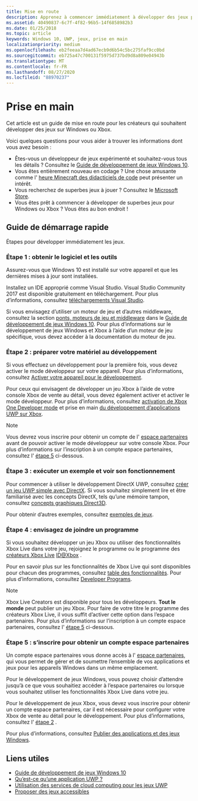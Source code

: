 ```yaml
---
title: Mise en route
description: Apprenez à commencer immédiatement à développer des jeux pour Windows ou Xbox en suivant ce guide de démarrage rapide.
ms.assetid: 40490837-6c7f-4f82-96b5-14f6858982b3
ms.date: 01/25/2018
ms.topic: article
keywords: Windows 10, UWP, jeux, prise en main
localizationpriority: medium
ms.openlocfilehash: eb2feeaa7d4ad67ecb9d6b54c5bc275faf9cc0bd
ms.sourcegitcommit: eb725a47c700131f5975d737bd9d8a809e04943b
ms.translationtype: MT
ms.contentlocale: fr-FR
ms.lasthandoff: 08/27/2020
ms.locfileid: "88970237"
---
```

# <a name="getting-started"></a>Prise en main

Cet article est un guide de mise en route pour les créateurs qui souhaitent développer des jeux sur Windows ou Xbox. 

Voici quelques questions pour vous aider à trouver les informations dont vous avez besoin :
* Êtes-vous un développeur de jeux expérimenté et souhaitez-vous tous les détails ? Consultez le [Guide de développement de jeux Windows 10](e2e.md).
* Vous êtes entièrement nouveau en codage ? Une chose amusante comme l' [heure Minecraft des didacticiels de code](https://code.org/minecraft) peut présenter un intérêt.
* Vous recherchez de superbes jeux à jouer ? Consultez le [Microsoft Store](https://www.microsoft.com/store).
* Vous êtes prêt à commencer à développer de superbes jeux pour Windows ou Xbox ?  Vous êtes au bon endroit !

## <a name="quick-start-guide"></a>Guide de démarrage rapide

Étapes pour développer immédiatement les jeux.

### <a name="step-1-get-the-software-and-tools"></a>Étape 1 : obtenir le logiciel et les outils

Assurez-vous que Windows 10 est installé sur votre appareil et que les dernières mises à jour sont installées.

Installez un IDE approprié comme Visual Studio. Visual Studio Community 2017 est disponible gratuitement en téléchargement. Pour plus d’informations, consultez [téléchargements Visual Studio](https://visualstudio.microsoft.com/downloads/).

Si vous envisagez d’utiliser un moteur de jeu et d’autres middleware, consultez la section [ponts, moteurs de jeu et middleware](e2e.md#bridges-game-engines-and-middleware) dans le [Guide de développement de jeux Windows 10](e2e.md). Pour plus d’informations sur le développement de jeux Windows et Xbox à l’aide d’un moteur de jeu spécifique, vous devez accéder à la documentation du moteur de jeu.

### <a name="step-2-prepare-your-hardware-for-development"></a>Étape 2 : préparer votre matériel au développement

Si vous effectuez un développement pour la première fois, vous devez activer le mode développeur sur votre appareil. Pour plus d’informations, consultez [Activer votre appareil pour le développement](../get-started/enable-your-device-for-development.md).

Pour ceux qui envisagent de développer un jeu Xbox à l’aide de votre console Xbox de vente au détail, vous devez également activer et activer le mode développeur. Pour plus d’informations, consultez [activation de Xbox One Developer mode](../xbox-apps/devkit-activation.md) et prise en main [du développement d’applications UWP sur Xbox](../xbox-apps/getting-started.md). 

> [!Note]
> Vous devrez vous inscrire pour obtenir un compte de l' [espace partenaires](https://partner.microsoft.com/dashboard)  avant de pouvoir activer le mode développeur sur votre console Xbox. Pour plus d’informations sur l’inscription à un compte espace partenaires, consultez l' [étape 5](#step-5-sign-up-for-a-partner-center-account) ci-dessous.

### <a name="step-3-run-a-sample-and-see-how-it-works"></a>Étape 3 : exécuter un exemple et voir son fonctionnement

Pour commencer à utiliser le développement DirectX UWP, consultez [créer un jeu UWP simple avec DirectX](tutorial--create-your-first-uwp-directx-game.md). Si vous souhaitez simplement lire et être familiarisé avec les concepts DirectX, tels qu’une mémoire tampon, consultez [concepts graphiques Direct3D](../graphics-concepts/index.md).

Pour obtenir d’autres exemples, consultez [exemples de jeux](e2e.md#game-samples).

### <a name="step-4-consider-joining-a-program"></a>Étape 4 : envisagez de joindre un programme

Si vous souhaitez développer un jeu Xbox ou utiliser des fonctionnalités Xbox Live dans votre jeu, rejoignez le programme ou le programme des [créateurs Xbox Live](https://developer.microsoft.com/games/xbox/xboxlive/creator) [ID@Xbox](https://www.xbox.com/Developers/id) . 

Pour en savoir plus sur les fonctionnalités de Xbox Live qui sont disponibles pour chacun des programmes, consultez [table des fonctionnalités](https://docs.microsoft.com/gaming/xbox-live/developer-program-overview.md#feature-table). Pour plus d’informations, consultez [Developer Programs](e2e.md#developer-programs).

> [!Note]
> Xbox Live Creators est disponible pour tous les développeurs. **Tout le monde** peut publier un jeu Xbox. Pour faire de votre titre le programme des créateurs Xbox Live, il vous suffit d’activer cette option dans l’espace partenaires. Pour plus d’informations sur l’inscription à un compte espace partenaires, consultez l' [étape 5](#step-5-sign-up-for-a-partner-center-account) ci-dessous.

### <a name="step-5-sign-up-for-a-partner-center-account"></a>Étape 5 : s’inscrire pour obtenir un compte espace partenaires

Un compte espace partenaires vous donne accès à l' [espace partenaires](https://partner.microsoft.com/dashboard), qui vous permet de gérer et de soumettre l’ensemble de vos applications et jeux pour les appareils Windows dans un même emplacement.

Pour le développement de jeux Windows, vous pouvez choisir d’attendre jusqu’à ce que vous souhaitiez accéder à l’espace partenaires ou lorsque vous souhaitez utiliser les fonctionnalités Xbox Live dans votre jeu.

Pour le développement de jeux Xbox, vous devez vous inscrire pour obtenir un compte espace partenaires, car il est nécessaire pour configurer votre Xbox de vente au détail pour le développement. Pour plus d’informations, consultez l' [étape 2](#step-2-prepare-your-hardware-for-development) .

Pour plus d’informations, consultez [Publier des applications et des jeux Windows](../publish/index.md).

## <a name="useful-links"></a>Liens utiles

* [Guide de développement de jeux Windows 10](e2e.md)
* [Qu’est-ce qu’une application UWP ?](../get-started/universal-application-platform-guide.md)
* [Utilisation des services de cloud computing pour les jeux UWP](cloud-for-games.md)
* [Proposer des jeux accessibles](accessibility-for-games.md)